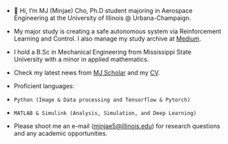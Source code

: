 - 👋 Hi, I’m MJ (Minjae) Cho, Ph.D student majoring in Aerospace Engineering at the University of Illinois @ Urbana-Champaign.
- My major study is creating a safe autonomous system via Reinforcement Learning and Control. I also manage my study archive at [Medium](https://medium.com/@mj.research117).
- I hold a B.Sc in Mechanical Engineering from Mississippi State University with a minor in applied mathematics.
- Check my latest news from [MJ Scholar](https://scholar.google.com/citations?user=w2klAW4AAAAJ&hl=en) and my [CV](https://drive.google.com/file/d/14wjQewj5iw-F0_BXZlzLKIw55ghL9yxE/view?usp=sharing).

- Proficient languages:
-     Python (Image & Data processing and Tensorflow & Pytorch)
-     MATLAB & Simulink (Analysis, Simulation, and Deep Learning)
- Please shoot me an e-mail (minjae5@illinois.edu) for research questions and any academic opportunities.
<!---
Mgineer117/Mgineer117 is a ✨ special ✨ repository because its `README.md` (this file) appears on your GitHub profile.
You can click the Preview link to take a look at your changes.
--->
